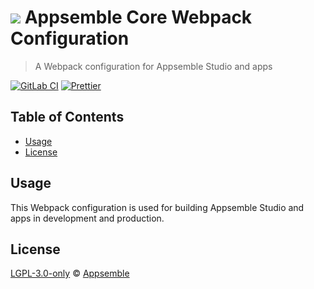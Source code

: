 # ![](https://gitlab.com/appsemble/appsemble/-/raw/0.30.13/config/assets/logo.svg) Appsemble Core Webpack Configuration

> A Webpack configuration for Appsemble Studio and apps

[![GitLab CI](https://gitlab.com/appsemble/appsemble/badges/0.30.13/pipeline.svg)](https://gitlab.com/appsemble/appsemble/-/releases/0.30.13)
[![Prettier](https://img.shields.io/badge/code_style-prettier-ff69b4.svg)](https://prettier.io)

## Table of Contents

- [Usage](#usage)
- [License](#license)

## Usage

This Webpack configuration is used for building Appsemble Studio and apps in development and
production.

## License

[LGPL-3.0-only](https://gitlab.com/appsemble/appsemble/-/blob/0.30.13/LICENSE.md) ©
[Appsemble](https://appsemble.com)
